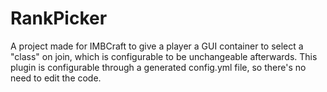 # RankPicker
A project made for IMBCraft to give a player a GUI container to select a "class" on join, which is configurable to be unchangeable afterwards. This plugin is configurable through a generated config.yml file, so there's no need to edit the code. 
